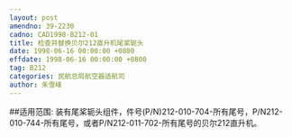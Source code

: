 ```yaml
---
layout: post
amendno: 39-2230
cadno: CAD1998-B212-01
title: 检查并替换贝尔212直升机尾桨轭头
date: 1998-06-16 00:00:00 +0800
effdate: 1998-06-16 00:00:00 +0800
tag: B212
categories: 民航总局航空器适航司
author: 朱雪峰
---
```


##适用范围:
装有尾桨轭头组件，件号(P/N)212-010-704-所有尾号，P/N212-010-744-所有尾号，或者P/N212-011-702-所有尾号的贝尔212直升机。

